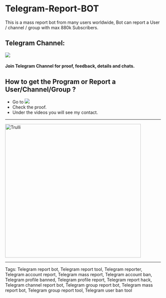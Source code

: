 # Telegram-Report-BOT
This is a mass report bot from many users worldwide, Bot can report a User / channel / group with max 880k Subscribers.

## Telegram Channel:
<a href="https://t.me/reportsntg"><img src="https://img.shields.io/badge/Telegram-2CA5E0?style=for-the-badge&logo=telegram&logoColor=white"></a>
#### Join Telegram Channel for proof, feedback, details and chats.

## How to get the Program or Report a User/Channel/Group ?
- Go to <a href="https://t.me/reportsntg"><img src="https://img.shields.io/badge/Telegram-2CA5E0?style=for-the-badge&logo=telegram&logoColor=white"></a>
- Check the proof.
- Under the videos you will see my contact.
<hr>
<img src="https://i.postimg.cc/WbJyHdMm/palrnus.jpg" alt="Trulli" width="439" height="432">
<p>
<hr>
Tags: Telegram report bot, Telegram report tool, Telegram reporter, Telegram account report, Telegram mass report, Telegram account ban, Telegram profile banned, Telegram profile report, Telegram report hack, Telegram channel report bot, Telegram group report bot, Telegram mass report bot, Telegram group report tool, Telegram user ban tool
